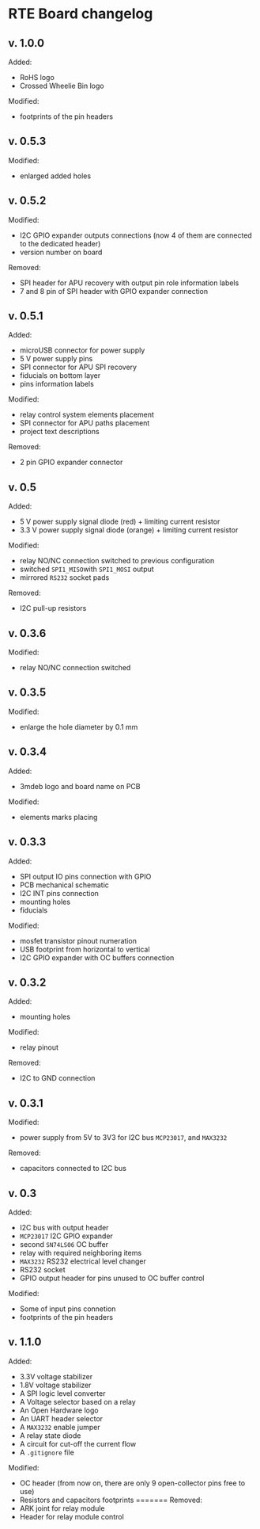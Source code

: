 RTE Board changelog
===================

v. 1.0.0
--------

Added:

* RoHS logo
* Crossed Wheelie Bin logo

Modified:

* footprints of the pin headers

v. 0.5.3
--------

Modified:
* enlarged added holes

v. 0.5.2
--------

Modified:
* I2C GPIO expander outputs connections (now 4 of them are connected to the dedicated header)
* version number on board

Removed:
* SPI header for APU recovery with output pin role information labels
* 7 and 8 pin of SPI header with GPIO expander connection

v. 0.5.1
--------

Added:
* microUSB connector for power supply
* 5 V power supply pins
* SPI connector for APU SPI recovery
* fiducials on bottom layer
* pins information labels

Modified:
* relay control system elements placement
* SPI connector for APU paths placement
* project text descriptions

Removed:
* 2 pin GPIO expander connector

v. 0.5
------

Added:
* 5 V power supply signal diode (red) + limiting current resistor
* 3.3 V power supply signal diode (orange) + limiting current resistor

Modified:
* relay NO/NC connection switched to previous configuration
* switched `SPI1_MISO`with `SPI1_MOSI` output
* mirrored `RS232` socket pads

Removed:
* I2C pull-up resistors

v. 0.3.6
--------

Modified:
* relay NO/NC connection switched

v. 0.3.5
--------

Modified:
* enlarge the hole diameter by 0.1 mm

v. 0.3.4
--------

Added:
* 3mdeb logo and board name on PCB

Modified:
* elements marks placing

v. 0.3.3
--------

Added:
* SPI output IO pins connection with GPIO
* PCB mechanical schematic
* I2C INT pins connection
* mounting holes
* fiducials

Modified:
* mosfet transistor pinout numeration
* USB footprint from horizontal to vertical
* I2C GPIO expander with OC buffers connection

v. 0.3.2
--------

Added:
* mounting holes

Modified:
* relay pinout

Removed:
* I2C to GND connection

v. 0.3.1
--------

Modified:
* power supply from 5V to 3V3 for I2C bus `MCP23017`, and `MAX3232`

Removed:
* capacitors connected to I2C bus

v. 0.3
------

Added:
* I2C bus with output header
* `MCP23017` I2C GPIO expander
* second `SN74LS06` OC buffer
* relay with required neighboring items
* `MAX3232` RS232 electrical level changer
* RS232 socket
* GPIO output header for pins unused to OC buffer control

Modified:
* Some of input pins connetion
* footprints of the pin headers

v. 1.1.0
--------

Added:

* 3.3V voltage stabilizer
* 1.8V voltage stabilizer
* A SPI logic level converter
* A Voltage selector based on a relay
* An Open Hardware logo
* An UART header selector
* A `MAX3232` enable jumper
* A relay state diode
* A circuit for cut-off the current flow
* A `.gitignore` file

Modified:

* OC header (from now on, there are only 9 open-collector pins free to use)
* Resistors and capacitors footprints
=======
Removed:
* ARK joint for relay module
* Header for relay module control